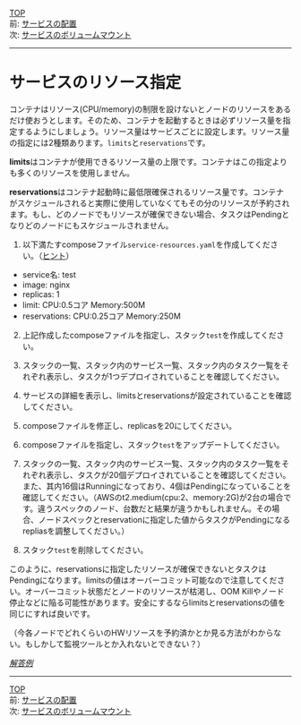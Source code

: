 [TOP](../README.md)   
前: [サービスの配置](./swarm-service-placement.md)  
次: [サービスのボリュームマウント](./swarm-service-volume.md)  

---

# サービスのリソース指定

コンテナはリソース(CPU/memory)の制限を設けないとノードのリソースをあるだけ使おうとします。そのため、コンテナを起動するときは必ずリソース量を指定するようにしましょう。リソース量はサービスごとに設定します。リソース量の指定には2種類あります。`limits`と`reservations`です。

**limits**はコンテナが使用できるリソース量の上限です。コンテナはこの指定よりも多くのリソースを使用しません。

**reservations**はコンテナ起動時に最低限確保されるリソース量です。コンテナがスケジュールされると実際に使用していなくてもその分のリソースが予約されます。もし、どのノードでもリソースが確保できない場合、タスクはPendingとなりどのノードにもスケジュールされません。

1. 以下満たすcomposeファイル`service-resources.yaml`を作成してください。（[ヒント](https://docs.docker.com/compose/compose-file/compose-file-v3/#resources)）

- service名: test
- image: nginx
- replicas: 1
- limit: CPU:0.5コア Memory:500M
- reservations: CPU:0.25コア Memory:250M

2. 上記作成したcomposeファイルを指定し、スタック`test`を作成してください。

3. スタックの一覧、スタック内のサービス一覧、スタック内のタスク一覧をそれぞれ表示し、タスクが1つデプロイされていることを確認してください。

4. サービスの詳細を表示し、limitsとreservationsが設定されていることを確認してください。

5. composeファイルを修正し、replicasを20にしてください。

6. composeファイルを指定し、スタック`test`をアップデートしてください。

7. スタックの一覧、スタック内のサービス一覧、スタック内のタスク一覧をそれぞれ表示し、タスクが20個デプロイされていることを確認してください。また、其内16個はRunningになっており、4個はPendingになっていることを確認してください。（AWSのt2.medium(cpu:2、memory:2G)が2台の場合です。違うスペックのノード、台数だと結果が違うかもしれません。その場合、ノードスペックとreservationに指定した値からタスクがPendingになるrepliasを調整してください。）

8. スタック`test`を削除してください。

このように、reservationsに指定したリソースが確保できないとタスクはPendingになります。limitsの値はオーバーコミット可能なので注意してください。オーバーコミット状態だとノードのリソースが枯渇し、OOM Killやノード停止などに陥る可能性があります。安全にするならlimitsとreservationsの値を同じにすれば良いです。

（今各ノードでどれくらいのHWリソースを予約済かとか見る方法がわからない。もしかして監視ツールとか入れないとできない？）

*[解答例](./.ans/swarm-service-resouces.md)*

---

[TOP](../README.md)   
前: [サービスの配置](./swarm-service-placement.md)  
次: [サービスのボリュームマウント](./swarm-service-volume.md)  